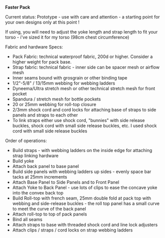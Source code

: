 **Faster Pack**

Current status: Prototype - use with care and attention - a starting point for your own designs only at this point !

If using, you will need to adjust the yoke length and strap length to fit your torso - i've sized it for my torso (98cm chest circumference)

Fabric and hardware Specs:

* Pack Fabric: technical waterproof fabric, 200d or higher. Consider a higher weight for pack base.
* Strap fabric: technical fabric - inner side can be spacer mesh or airflow mesh
* Inner seams bound with grosgrain or other binding tape
* 1/2"-5/8" / 13/15mm webbing for webbing ladders
* Dyneema/Ultra stretch mesh or other technical stretch mesh for front pocket
* Spandura / stretch mesh for bottle pockets
* 20 or 25mm webbing for roll-top closure
* 2/3mm shock cord and cord locks for attaching base of straps to side panels and straps to each other
* To link straps either use shock cord, "bunnies" with side release buckles, shock cord with small side release buckles, etc. I used shock cord with small side release buckles


Order of operations:

* Build straps - with webbing ladders on the inside edge for attaching strap linking hardware
* Build yoke
* Attach back panel to base panel
* Build side panels with webbing ladders up sides - evenly space bar tacks at 25mm increments
* Attach Base Panel to Side Panels and to  Front Panel
* Attach Yoke to Back Panel  - use lots of clips to ease the concave yoke into the convex back top
* Build Roll-top with french seam, 25mm double fold at pack top with webbing and side-release buckles - the roll top panel has a small curve to meet the curve of the back panel
* Attach roll-top to top of pack panels
* Bind all seams
* Attach straps to base with threaded shock cord and line lock adjusters
* Attach clips / straps / cord locks on strap webbing ladders


